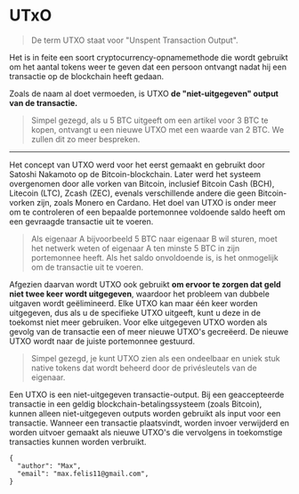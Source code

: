 # UTxO

> De term UTXO staat voor "Unspent Transaction Output".

Het is in feite een soort cryptocurrency-opnamemethode die wordt gebruikt om het aantal tokens weer te geven dat een persoon ontvangt nadat hij een transactie op de blockchain heeft gedaan.

Zoals de naam al doet vermoeden, is UTXO **de "niet-uitgegeven" output van de transactie.**
> Simpel gezegd, als u 5 BTC uitgeeft om een artikel voor 3 BTC te kopen, ontvangt u een nieuwe UTXO met een waarde van 2 BTC. We zullen dit zo meer bespreken.

---
Het concept van UTXO werd voor het eerst gemaakt en gebruikt door Satoshi Nakamoto op de Bitcoin-blockchain. Later werd het systeem overgenomen door alle vorken van Bitcoin, inclusief Bitcoin Cash (BCH), Litecoin (LTC), Zcash (ZEC), evenals verschillende andere die geen Bitcoin-vorken zijn, zoals Monero en Cardano. Het doel van UTXO is onder meer om te controleren of een bepaalde portemonnee voldoende saldo heeft om een gevraagde transactie uit te voeren.

> Als eigenaar A bijvoorbeeld 5 BTC naar eigenaar B wil sturen, moet het netwerk weten of eigenaar A ten minste 5 BTC in zijn portemonnee heeft. Als het saldo onvoldoende is, is het onmogelijk om de transactie uit te voeren.

Afgezien daarvan wordt UTXO ook gebruikt **om ervoor te zorgen dat geld niet twee keer wordt uitgegeven**, waardoor het probleem van dubbele uitgaven wordt geëlimineerd. Elke UTXO kan maar één keer worden uitgegeven, dus als u de specifieke UTXO uitgeeft, kunt u deze in de toekomst niet meer gebruiken. Voor elke uitgegeven UTXO worden als gevolg van de transactie een of meer nieuwe UTXO's gecreëerd. De nieuwe UTXO wordt naar de juiste portemonnee gestuurd.

> Simpel gezegd, je kunt UTXO zien als een ondeelbaar en uniek stuk native tokens dat wordt beheerd door de privésleutels van de eigenaar.

Een UTXO is een niet-uitgegeven transactie-output. Bij een geaccepteerde transactie in een geldig blockchain-betalingssysteem (zoals Bitcoin), kunnen alleen niet-uitgegeven outputs worden gebruikt als input voor een transactie. Wanneer een transactie plaatsvindt, worden invoer verwijderd en worden uitvoer gemaakt als nieuwe UTXO's die vervolgens in toekomstige transacties kunnen worden verbruikt.

```
{
  "author": "Max",
  "email": "max.felis11@gmail.com",
}
```

